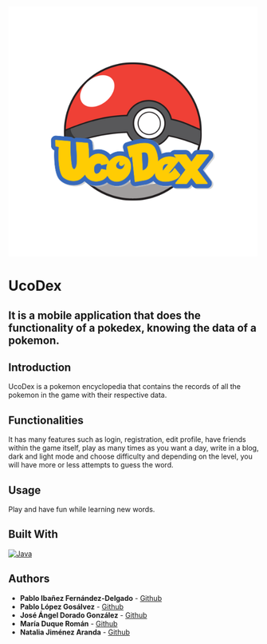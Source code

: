 <img src="https://github.com/Paiba01/UcoDex/blob/master/logo_ucoDex.png" alt="UcoDex">

# UcoDex

## It is a mobile application that does the functionality of a pokedex, knowing the data of a pokemon.

## Introduction

UcoDex is a pokemon encyclopedia that contains the records of all the pokemon in the game with their respective data.

## Functionalities

It has many features such as login, registration, edit profile, have friends within the game itself, play as many times as you want a day, write in a blog, dark and light mode and choose difficulty and depending on the level, you will have more or less attempts to guess the word.

## Usage

Play and have fun while learning new words.

## Built With

[![Java](https://img.shields.io/badge/Java-D00000?style=for-the-badge&logo=java&logoColor=white)]()

## Authors

- **Pablo Ibañez Fernández-Delgado** - [Github](https://github.com/Paiba01)
- **Pablo López Gosálvez** - [Github](https://github.com/pabloccf)
- **José Ángel Dorado González** - [Github](https://github.com/Joselete77)
- **María Duque Román** - [Github](https://github.com/mariaduq)
- **Natalia Jiménez Aranda** - [Github](https://github.com/NataliaJimenez01)
